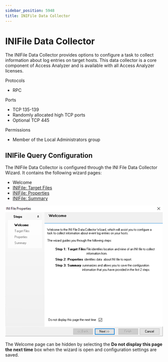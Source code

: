 ```yaml
---
sidebar_position: 5948
title: INIFile Data Collector
---
```


# INIFile Data Collector

The INIFile Data Collector provides options to configure a task to collect information about log entries on target hosts. This data collector is a core component of Access Analyzer and is available with all Access Analyzer licenses.

Protocols

* RPC

Ports

* TCP 135-139
* Randomly allocated high TCP ports
* Optional TCP 445

Permissions

* Member of the Local Administrators group

## INIFile Query Configuration

The INIFile Data Collector is configured through the INI File Data Collector Wizard. It contains the following wizard pages:

* Welcome
* [INIFile: Target Files](TargetFiles "INIFile: Target Files")
* [INIFile: Properties](Properties "INIFile: Properties")
* [INIFile: Summary](Summary "INIFile: Summary")

![INI File Data Collector Wizard Welcome page](../../../../../../../static/images/AccessAnalyzer_12.0/Content/Resources/Images/EnterpriseAuditor/Admin/DataCollector/INIFile/Welcome.png "INI File Data Collector Wizard Welcome page")

The Welcome page can be hidden by selecting the **Do not display this page the next time** box when the wizard is open and configuration settings are saved.